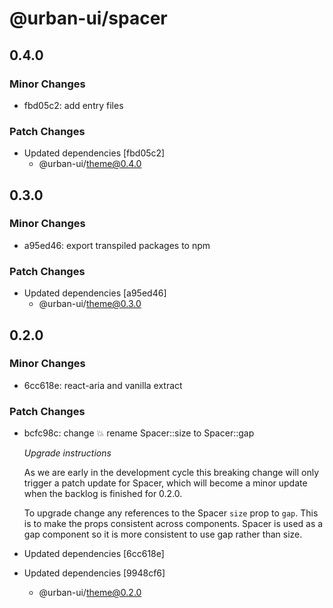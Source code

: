 # @urban-ui/spacer

## 0.4.0

### Minor Changes

- fbd05c2: add entry files

### Patch Changes

- Updated dependencies [fbd05c2]
  - @urban-ui/theme@0.4.0

## 0.3.0

### Minor Changes

- a95ed46: export transpiled packages to npm

### Patch Changes

- Updated dependencies [a95ed46]
  - @urban-ui/theme@0.3.0

## 0.2.0

### Minor Changes

- 6cc618e: react-aria and vanilla extract

### Patch Changes

- bcfc98c: change :boom: rename Spacer::size to Spacer::gap

  _Upgrade instructions_

  As we are early in the development cycle this breaking change will only
  trigger a patch update for Spacer, which will become a minor update when
  the backlog is finished for 0.2.0.

  To upgrade change any references to the Spacer `size` prop to `gap`.
  This is to make the props consistent across components. Spacer is used
  as a gap component so it is more consistent to use gap rather than size.

- Updated dependencies [6cc618e]
- Updated dependencies [9948cf6]
  - @urban-ui/theme@0.2.0
